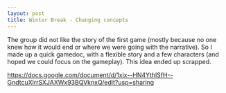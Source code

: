 ```yaml
---
layout: post
title: Winter Break - Changing concepts
---
```


The group did not like the story of the first game (mostly because no one knew how it would end or where we were going with the narrative).
So I made up a quick gamedoc, with a flexible story and a few characters (and hoped we could focus on the gameplay). This idea ended up scrapped.

https://docs.google.com/document/d/1xjx--HN4YthlSfH--GndtcuXlrrSXJAXWx93BQVknxQ/edit?usp=sharing


